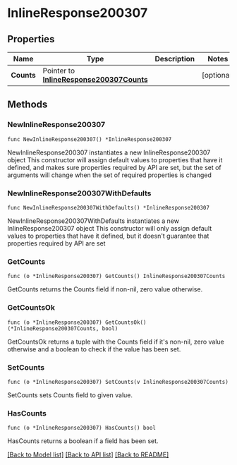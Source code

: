 # InlineResponse200307

## Properties

Name | Type | Description | Notes
------------ | ------------- | ------------- | -------------
**Counts** | Pointer to [**InlineResponse200307Counts**](InlineResponse200307Counts.md) |  | [optional] 

## Methods

### NewInlineResponse200307

`func NewInlineResponse200307() *InlineResponse200307`

NewInlineResponse200307 instantiates a new InlineResponse200307 object
This constructor will assign default values to properties that have it defined,
and makes sure properties required by API are set, but the set of arguments
will change when the set of required properties is changed

### NewInlineResponse200307WithDefaults

`func NewInlineResponse200307WithDefaults() *InlineResponse200307`

NewInlineResponse200307WithDefaults instantiates a new InlineResponse200307 object
This constructor will only assign default values to properties that have it defined,
but it doesn't guarantee that properties required by API are set

### GetCounts

`func (o *InlineResponse200307) GetCounts() InlineResponse200307Counts`

GetCounts returns the Counts field if non-nil, zero value otherwise.

### GetCountsOk

`func (o *InlineResponse200307) GetCountsOk() (*InlineResponse200307Counts, bool)`

GetCountsOk returns a tuple with the Counts field if it's non-nil, zero value otherwise
and a boolean to check if the value has been set.

### SetCounts

`func (o *InlineResponse200307) SetCounts(v InlineResponse200307Counts)`

SetCounts sets Counts field to given value.

### HasCounts

`func (o *InlineResponse200307) HasCounts() bool`

HasCounts returns a boolean if a field has been set.


[[Back to Model list]](../README.md#documentation-for-models) [[Back to API list]](../README.md#documentation-for-api-endpoints) [[Back to README]](../README.md)


